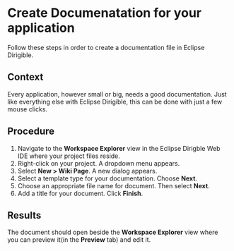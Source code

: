 # Create Documenatation for your application

Follow these steps in order to create a documentation file in Eclipse Dirigible.

## Context

Every application, however small or big, needs a good documentation. Just like everything else with Eclipse Dirigible, this can be done with just a few mouse clicks.

## Procedure

1. Navigate to the **Workspace Explorer** view in the Eclipse Dirigble Web IDE where your project files reside.
2. Right-click on your project. A dropdown menu appears.
3. Select **New > Wiki Page**. A new dialog appears.
4. Select a template type for your documentation. Choose **Next**.
5. Choose an appropriate file name for document. Then select **Next**.
6. Add a title for your document. Click **Finish**.

## Results

The document should open beside the **Workspace Explorer** view where you can preview it(in the **Preview** tab) and edit it.
